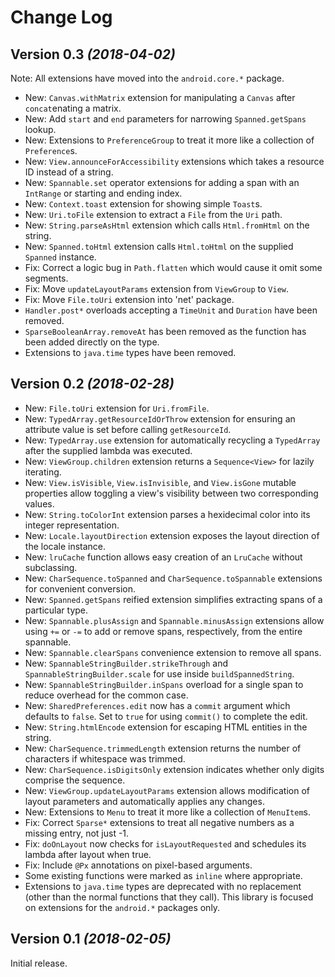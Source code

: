 Change Log
==========

Version 0.3 *(2018-04-02)*
--------------------------

Note: All extensions have moved into the `android.core.*` package.

 * New: `Canvas.withMatrix` extension for manipulating a `Canvas` after `concat`enating a matrix.
 * New: Add `start` and `end` parameters for narrowing `Spanned.getSpans` lookup.
 * New: Extensions to `PreferenceGroup` to treat it more like a collection of `Preference`s.
 * New: `View.announceForAccessibility` extensions which takes a resource ID instead of a string.
 * New: `Spannable.set` operator extensions for adding a span with an `IntRange` or starting and ending index.
 * New: `Context.toast` extension for showing simple `Toast`s.
 * New: `Uri.toFile` extension to extract a `File` from the `Uri` path.
 * New: `String.parseAsHtml` extension which calls `Html.fromHtml` on the string.
 * New: `Spanned.toHtml` extension calls `Html.toHtml` on the supplied `Spanned` instance.
 * Fix: Correct a logic bug in `Path.flatten` which would cause it omit some segments.
 * Fix: Move `updateLayoutParams` extension from `ViewGroup` to `View`.
 * Fix: Move `File.toUri` extension into 'net' package.
 * `Handler.post*` overloads accepting a `TimeUnit` and `Duration` have been removed.
 * `SparseBooleanArray.removeAt` has been removed as the function has been added directly on the type.
 * Extensions to `java.time` types have been removed.


Version 0.2 *(2018-02-28)*
--------------------------

 * New: `File.toUri` extension for `Uri.fromFile`.
 * New: `TypedArray.getResourceIdOrThrow` extension for ensuring an attribute value is set before calling `getResourceId`.
 * New: `TypedArray.use` extension for automatically recycling a `TypedArray` after the supplied lambda was executed.
 * New: `ViewGroup.children` extension returns a `Sequence<View>` for lazily iterating.
 * New: `View.isVisible`, `View.isInvisible`, and `View.isGone` mutable properties allow toggling a view's visibility between two corresponding values.
 * New: `String.toColorInt` extension parses a hexidecimal color into its integer representation.
 * New: `Locale.layoutDirection` extension exposes the layout direction of the locale instance.
 * New: `lruCache` function allows easy creation of an `LruCache` without subclassing.
 * New: `CharSequence.toSpanned` and `CharSequence.toSpannable` extensions for convenient conversion.
 * New: `Spanned.getSpans` reified extension simplifies extracting spans of a particular type.
 * New: `Spannable.plusAssign` and `Spannable.minusAssign` extensions allow using `+=` or `-=` to add or remove spans, respectively, from the entire spannable.
 * New: `Spannable.clearSpans` convenience extension to remove all spans.
 * New: `SpannableStringBuilder.strikeThrough` and `SpannableStringBuilder.scale` for use inside `buildSpannedString`.
 * New: `SpannableStringBuilder.inSpans` overload for a single span to reduce overhead for the common case.
 * New: `SharedPreferences.edit` now has a `commit` argument which defaults to `false`. Set to `true` for using `commit()` to complete the edit.
 * New: `String.htmlEncode` extension for escaping HTML entities in the string.
 * New: `CharSequence.trimmedLength` extension returns the number of characters if whitespace was trimmed.
 * New: `CharSequence.isDigitsOnly` extension indicates whether only digits comprise the sequence.
 * New: `ViewGroup.updateLayoutParams` extension allows modification of layout parameters and automatically applies any changes.
 * New: Extensions to `Menu` to treat it more like a collection of `MenuItem`s.
 * Fix: Correct `Sparse*` extensions to treat all negative numbers as a missing entry, not just -1.
 * Fix: `doOnLayout` now checks for `isLayoutRequested` and schedules its lambda after layout when true.
 * Fix: Include `@Px` annotations on pixel-based arguments.
 * Some existing functions were marked as `inline` where appropriate.
 * Extensions to `java.time` types are deprecated with no replacement (other than the normal functions that they call). This library is focused on extensions for the `android.*` packages only.


Version 0.1 *(2018-02-05)*
--------------------------

Initial release.
